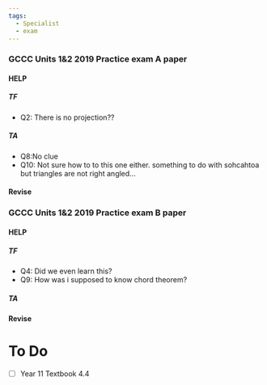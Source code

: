 ```yaml
---
tags:
  - Specialist
  - exam
---
```

### GCCC Units 1&2 2019 Practice exam A paper
#### HELP
##### TF
- Q2: There is no projection??
##### TA
- Q8:No clue
- Q10: Not sure how to to this one either. something to do with sohcahtoa but triangles are not right angled...
#### Revise


### GCCC Units 1&2 2019 Practice exam B paper
#### HELP
##### TF
- Q4: Did we even learn this?
- Q9: How was i supposed to know chord theorem?
##### TA

#### Revise




# To Do
- [ ] Year 11 Textbook 4.4